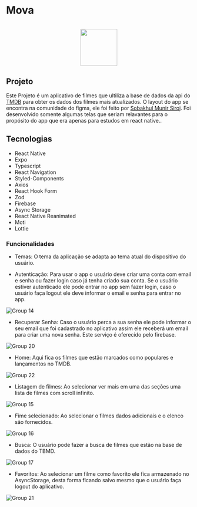 <h1>Mova</>
<br />
<br />
<div align="center">
  <img width="100" src="https://github.com/ClecioSousa00/appMova/assets/123471873/2fa5ce7b-581f-424b-8930-952bd4583914"/>
</div>


## Projeto
Este Projeto é um aplicativo de filmes que ultiliza a base de dados da api do [TMDB](https://developer.themoviedb.org/reference/intro/getting-started) para obter os dados dos filmes mais atualizados. O layout do app se encontra na comunidade do figma, ele foi feito por [Sobakhul Munir Siroj](https://www.figma.com/community/file/1216311757237992126). Foi desenvolvido somente algumas telas que seriam relavantes para o propósito do app que era apenas para estudos em react native..

## Tecnologias
* React Native
* Expo
* Typescript
* React Navigation
* Styled-Components
* Axios
* React Hook Form
* Zod
* Firebase
* Async Storage
* React Native Reanimated
* Moti
* Lottie


### Funcionalidades

* Temas: O tema da aplicação se adapta ao tema atual do dispositivo do usuário.

* Autenticação: Para usar o app o usuário deve criar uma conta com email e senha ou fazer login caso já tenha criado sua conta. Se o usuário estiver autenticado ele pode entrar no app sem fazer login, caso o usuário faça logout ele deve informar o email e senha para entrar no app.

![Group 14](https://github.com/ClecioSousa00/appMova/assets/123471873/ba749a44-a322-4e2a-b313-983dcb934d94)

* Recuperar Senha: Caso o usuário perca a sua senha ele pode informar o seu email que foi cadastrado no aplicativo assim ele receberá um email para criar uma nova senha. Este serviço é oferecido pelo firebase.

![Group 20](https://github.com/ClecioSousa00/appMova/assets/123471873/c2ea209a-fe96-4547-b89f-c84c345efff1)


* Home: Aqui fica os filmes que estão marcados como populares e lançamentos no TMDB.

![Group 22](https://github.com/ClecioSousa00/appMova/assets/123471873/05569380-0b96-43d0-8f64-76f5ff115d64)


* Listagem de filmes: Ao selecionar ver mais em uma das seções uma lista de filmes com scroll infinito.

![Group 15](https://github.com/ClecioSousa00/appMova/assets/123471873/ac6aa301-4ac1-43a4-9560-bcc295ff1250)

* Fime selecionado: Ao selecionar o filmes dados adicionais e o elenco são fornecidos.

![Group 16](https://github.com/ClecioSousa00/appMova/assets/123471873/c24bf6f2-3f0f-451f-bfcd-d77049489062)

* Busca: O usuário pode fazer a busca de filmes que estão na base de dados do TBMD.
  
![Group 17](https://github.com/ClecioSousa00/appMova/assets/123471873/5ea2f074-c333-4910-ac39-56b29e7b802b)

* Favoritos: Ao selecionar um filme como favorito ele fica armazenado no AsyncStorage, desta forma ficando salvo mesmo que o usuário faça logout do aplicativo.

![Group 21](https://github.com/ClecioSousa00/appMova/assets/123471873/5b94f953-60db-43a2-bafe-09098f6fbef2)

